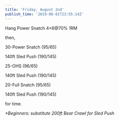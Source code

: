 ```yaml
---
title: 'Friday, August 2nd'
publish_time: '2019-08-01T23:55:14Z'
---
```


Hang Power Snatch 4×6\@70% 1RM

then,

30-Power Snatch (95/65)

140ft Sled Push (190/145)

25-OHS (96/65)

140ft Sled Push (190/145)

20-Full Snatch (95/65)

140ft Sled Push (190/145)

for time.

*\*Beginners: substitute 200ft Bear Crawl for Sled Push*
